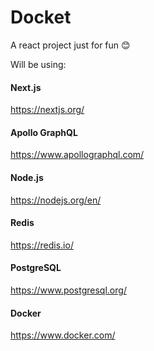 # Docket

A react project just for fun 😊

Will be using:

#### Next.js
https://nextjs.org/

#### Apollo GraphQL
https://www.apollographql.com/

#### Node.js
https://nodejs.org/en/

#### Redis
https://redis.io/

#### PostgreSQL
https://www.postgresql.org/

#### Docker
https://www.docker.com/

